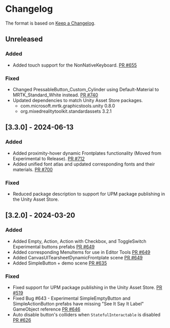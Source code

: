 # Changelog

The format is based on [Keep a Changelog](https://keepachangelog.com/en/1.1.0/).

## Unreleased

### Added

* Added touch support for the NonNativeKeyboard. [PR #655](https://github.com/MixedRealityToolkit/MixedRealityToolkit-Unity/pull/655)

### Fixed

* Changed PressableButton_Custom_Cylinder using Default-Material to MRTK_Standard_White instead. [PR #740](https://github.com/MixedRealityToolkit/MixedRealityToolkit-Unity/pull/740)
* Updated dependencies to match Unity Asset Store packages.
  * com.microsoft.mrtk.graphicstools.unity 0.8.0
  * org.mixedrealitytoolkit.standardassets 3.2.1

## [3.3.0] - 2024-06-13

### Added

* Added proximity-hover dynamic Frontplates functionality (Moved from Experimental to Release). [PR #712](https://github.com/MixedRealityToolkit/MixedRealityToolkit-Unity/pull/712)
* Added unified font atlas and updated corresponding fonts and their materials. [PR #700](https://github.com/MixedRealityToolkit/MixedRealityToolkit-Unity/pull/700)

### Fixed

* Reduced package description to support for UPM package publishing in the Unity Asset Store.

## [3.2.0] - 2024-03-20

### Added

* Added Empty, Action, Action with Checkbox, and ToggleSwitch Experimental buttons prefabs [PR #649](https://github.com/MixedRealityToolkit/MixedRealityToolkit-Unity/pull/649)
* Added corresponding MenuItems for use in Editor Tools [PR #649](https://github.com/MixedRealityToolkit/MixedRealityToolkit-Unity/pull/649)
* Added CanvasUITearsheetDynamicFrontplate scene [PR #649](https://github.com/MixedRealityToolkit/MixedRealityToolkit-Unity/pull/649)
* Added SimpleButton + demo scene [PR #635](https://github.com/MixedRealityToolkit/MixedRealityToolkit-Unity/pull/635)

### Fixed

* Fixed support for UPM package publishing in the Unity Asset Store. [PR #519](https://github.com/MixedRealityToolkit/MixedRealityToolkit-Unity/pull/519)
* Fixed Bug #643 - Experimental SimpleEmptyButton and SimpleActionButton prefabs have missing "See It Say It Label" GameObject reference [PR #646](https://github.com/MixedRealityToolkit/MixedRealityToolkit-Unity/pull/646)
* Auto disable button's colliders when `StatefulInteractable` is disabled [PR #626](https://github.com/MixedRealityToolkit/MixedRealityToolkit-Unity/pull/626)
